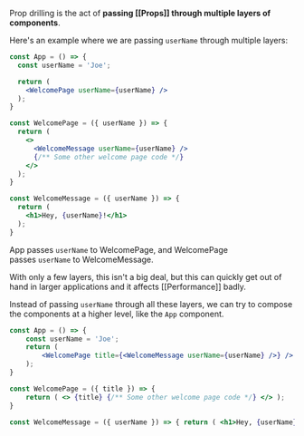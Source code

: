Prop drilling is the act of **passing [[Props]] through multiple layers of components**.

Here's an example where we are passing `userName` through multiple layers:

```jsx
const App = () => {
  const userName = 'Joe';

  return (
    <WelcomePage userName={userName} />
  );
}

const WelcomePage = ({ userName }) => {
  return (
    <>
      <WelcomeMessage userName={userName} />
      {/** Some other welcome page code */}
    </>
  );
}

const WelcomeMessage = ({ userName }) => {
  return (
    <h1>Hey, {userName}!</h1>
  );
}
```

App passes `userName` to WelcomePage, and WelcomePage passes `userName` to WelcomeMessage.

With only a few layers, this isn't a big deal, but this can quickly get out of hand in larger applications and it affects [[Performance]] badly.

Instead of passing `userName` through all these layers, we can try to compose the components at a higher level, like the `App` component.

``` jsx
const App = () => { 
	const userName = 'Joe'; 
	return ( 
		<WelcomePage title={<WelcomeMessage userName={userName} />} /> 
	); 
} 

const WelcomePage = ({ title }) => { 
	return ( <> {title} {/** Some other welcome page code */} </> );
} 
	
const WelcomeMessage = ({ userName }) => { return ( <h1>Hey, {userName}!</h1> ); }

```
